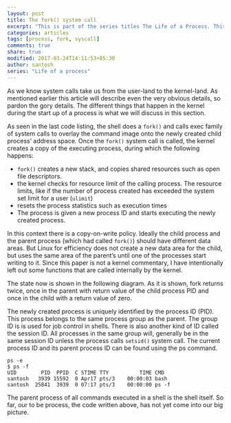 ```yaml
---
layout: post
title: The fork() system call
excerpt: "This is part of the series titles The Life of a Process. This part tell about how a fork system call works which is required to create a new process."
categories: articles
tags: [process, fork, syscall]
comments: true
share: true
modified: 2017-03-24T14:11:53+05:30
author: santosh
series: "Life of a process"
---
```


As we know system calls take us from the user-land to the kernel-land. As
mentioned earlier this article will describe even the very obvious details, so
pardon the gory details. The different things that happen in the kernel during
the start up of a process is what we will discuss in this section.

As seen in the last code listing, the shell does a `fork()` and calls exec
family of system calls to overlay the command image onto the newly created child
process’ address space. Once the `fork()` system call is called, the kernel
creates a copy of the executing process, during which the following happens:

- `fork()` creates a new stack, and copies shared resources such as open file
  descriptors.
- the kernel checks for resource limit of the calling process. The resource
  limits, like if the number of process created has exceeded the system set
  limit for a user (`ulimit`)
- resets the process statistics such as execution times
- The process is given a new process ID and starts executing the newly created
  process.

In this context there is a copy-on-write policy. Ideally the child process and
the parent process (which had called `fork()`) should have different data
areas. But Linux for efficiency does not create a new data area for the child,
but uses the same area of the parent’s until one of the processes start writing
to it. Since this paper is not a kernel commentary, I have intentionally left
out some functions that are called internally by the kernel.

The state now is shown in the following diagram. As it is shown, fork returns
twice, once in the parent with return value of the child process PID and once in
the child with a return value of zero.

The newly created process is uniquely identified by the process ID (PID). This
process belongs to the same process group as the parent. The group ID is is used
for job control in shells. There is also another kind of ID called the session
ID. All processes in the same group will, generally be in the same session ID
unless the process calls `setsid()` system call. The current process ID and its
parent process ID can be found using the ps command.

```console
ps -e
$ ps -f
UID        PID  PPID  C STIME TTY          TIME CMD
santosh   3939 15592  0 Apr17 pts/3    00:00:03 bash
santosh  25841  3939  0 07:17 pts/3    00:00:00 ps -f
```

The parent process of all commands executed in a shell is the shell itself. So
far, our to be process, the code written above, has not yet come into our big
picture.
